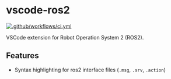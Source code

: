 # vscode-ros2

[![.github/workflows/ci.yml](https://github.com/nonanonno/vscode-ros2/actions/workflows/ci.yml/badge.svg)](https://github.com/nonanonno/vscode-ros2/actions/workflows/ci.yml)

VSCode extension for Robot Operation System 2 (ROS2).

## Features

- Syntax highlighting for ros2 interface files (`.msg`, `.srv`, `.action`)

